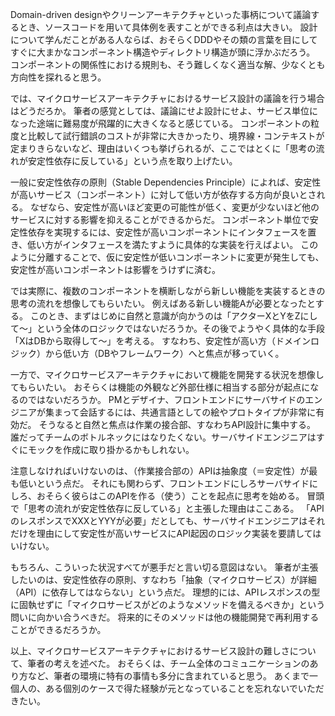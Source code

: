 Domain-driven designやクリーンアーキテクチャといった事柄について議論するとき、ソースコードを用いて具体例を表すことができる利点は大きい。
設計について学んだことがある人ならば、おそらくDDDやその類の言葉を目にしてすぐに大まかなコンポーネント構造やディレクトリ構造が頭に浮かぶだろう。
コンポーネントの関係性における規則も、そう難しくなく適当な解、少なくとも方向性を探れると思う。

では、マイクロサービスアーキテクチャにおけるサービス設計の議論を行う場合はどうだろか。
筆者の感覚としては、議論にせよ設計にせよ、サービス単位になった途端に難易度が飛躍的に大きくなると感じている。
コンポーネントの粒度と比較して試行錯誤のコストが非常に大きかったり、境界線・コンテキストが定まりきらないなど、理由はいくつも挙げられるが、ここではとくに「思考の流れが安定性依存に反している」という点を取り上げたい。

一般に安定性依存の原則（Stable Dependencies Principle）によれば、安定性が高いサービス（コンポーネント）に対して低い方が依存する方向が良いとされる。
なぜなら、安定性が高いほど変更の可能性が低く、変更が少ないほど他のサービスに対する影響を抑えることができるからだ。
コンポーネント単位で安定性依存を実現するには、安定性が高いコンポーネントにインタフェースを置き、低い方がインタフェースを満たすように具体的な実装を行えばよい。
このように分離することで、仮に安定性が低いコンポーネントに変更が発生しても、安定性が高いコンポーネントは影響をうけずに済む。

では実際に、複数のコンポーネントを横断しながら新しい機能を実装するときの思考の流れを想像してもらいたい。
例えばある新しい機能Aが必要となったとする。
このとき、まずはじめに自然と意識が向かうのは「アクターXとYをZにして〜」という全体のロジックではないだろうか。その後でようやく具体的な手段「XはDBから取得して〜」を考える。
すなわち、安定性が高い方（ドメインロジック）から低い方（DBやフレームワーク）へと焦点が移っていく。

一方で、マイクロサービスアーキテクチャにおいて機能を開発する状況を想像してもらいたい。
おそらくは機能の外観など外部仕様に相当する部分が起点になるのではないだろうか。
PMとデザイナ、フロントエンドにサーバサイドのエンジニアが集まって会話するには、共通言語としての絵やプロトタイプが非常に有効だ。
そうなると自然と焦点は作業の接合部、すなわちAPI設計に集中する。
誰だってチームのボトルネックにはなりたくない。サーバサイドエンジニアはすぐにモックを作成に取り掛かるかもしれない。

注意しなければいけないのは、（作業接合部の）APIは抽象度（＝安定性）が最も低いという点だ。
それにも関わらず、フロントエンドにしろサーバサイドにしろ、おそらく彼らはこのAPIを作る（使う）ことを起点に思考を始める。
冒頭で「思考の流れが安定性依存に反している」と主張した理由はここある。
「APIのレスポンスでXXXとYYYが必要」だとしても、サーバサイドエンジニアはそれだけを理由にして安定性が高いサービスにAPI起因のロジック実装を要請してはいけない。

もちろん、こういった状況すべてが悪手だと言い切る意図はない。
筆者が主張したいのは、安定性依存の原則、すなわち「抽象（マイクロサービス）が詳細（API）に依存してはならない」という点だ。
理想的には、APIレスポンスの型に固執せずに「マイクロサービスがどのようなメソッドを備えるべきか」という問いに向かい合うべきだ。
将来的にそのメソッドは他の機能開発で再利用することができるだろうか。

以上、マイクロサービスアーキテクチャにおけるサービス設計の難しさについて、筆者の考えを述べた。
おそらくは、チーム全体のコミュニケーションのあり方など、筆者の環境に特有の事情も多分に含まれていると思う。
あくまで一個人の、ある個別のケースで得た経験が元となっていることを忘れないでいただきたい。
